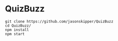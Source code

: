 # QuizBuzz  
`git clone https://github.com/jasonskipper/QuizBuzz`  
`cd QuizBuzz/`  
`npm install`  
`npm start`  
